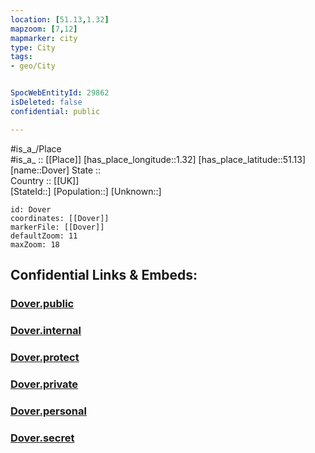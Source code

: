 ```yaml
---
location: [51.13,1.32] 
mapzoom: [7,12] 
mapmarker: city 
type: City
tags:
- geo/City


SpocWebEntityId: 29862
isDeleted: false
confidential: public

---
```

#is_a_/Place  
#is_a_ :: [[Place]] 
[has_place_longitude::1.32] 
[has_place_latitude::51.13] 
[name::Dover] 
State ::  
Country :: [[UK]]  
[StateId::] 
[Population::] 
[Unknown::] 


```leaflet
id: Dover
coordinates: [[Dover]] 
markerFile: [[Dover]] 
defaultZoom: 11 
maxZoom: 18
```


## Confidential Links & Embeds: 

### [Dover.public](/_public/\Earth\Continent\Europe\Europe~North\UK\England\Regions~England\South_East_England\Kent\cities~Kent\Dover\cities~DoverDover.public.md) 

### [Dover.internal](/_internal/\Earth\Continent\Europe\Europe~North\UK\England\Regions~England\South_East_England\Kent\cities~Kent\Dover\cities~DoverDover.internal.md) 

### [Dover.protect](/_protect/\Earth\Continent\Europe\Europe~North\UK\England\Regions~England\South_East_England\Kent\cities~Kent\Dover\cities~DoverDover.protect.md) 

### [Dover.private](/_private/\Earth\Continent\Europe\Europe~North\UK\England\Regions~England\South_East_England\Kent\cities~Kent\Dover\cities~DoverDover.private.md) 

### [Dover.personal](/_personal/\Earth\Continent\Europe\Europe~North\UK\England\Regions~England\South_East_England\Kent\cities~Kent\Dover\cities~DoverDover.personal.md) 

### [Dover.secret](/_secret/\Earth\Continent\Europe\Europe~North\UK\England\Regions~England\South_East_England\Kent\cities~Kent\Dover\cities~DoverDover.secret.md)

